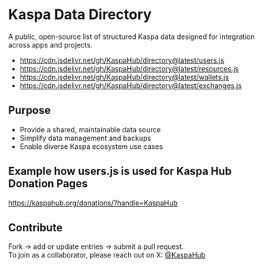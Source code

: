 # Kaspa Data Directory
A public, open-source list of structured Kaspa data designed for integration across apps and projects.

- https://cdn.jsdelivr.net/gh/KaspaHub/directory@latest/users.js
- https://cdn.jsdelivr.net/gh/KaspaHub/directory@latest/resources.js
- https://cdn.jsdelivr.net/gh/KaspaHub/directory@latest/wallets.js
- https://cdn.jsdelivr.net/gh/KaspaHub/directory@latest/exchanges.js

## Purpose
- Provide a shared, maintainable data source  
- Simplify data management and backups  
- Enable diverse Kaspa ecosystem use cases

## Example how users.js is used for Kaspa Hub Donation Pages
https://kaspahub.org/donations/?handle=KaspaHub

## Contribute
Fork → add or update entries → submit a pull request.  
To join as a collaborator, please reach out on X: [@KaspaHub](https://x.com/KaspaHub)
